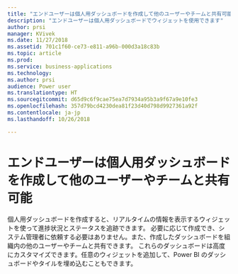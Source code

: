 ```yaml
---
title: "エンドユーザーは個人用ダッシュボードを作成して他のユーザーやチームと共有可能"
description: "エンドユーザーは個人用ダッシュボードでウィジェットを使用できます"
author: prsi
manager: KVivek
ms.date: 11/27/2018
ms.assetid: 701c1f60-ce73-e811-a96b-000d3a18c83b
ms.topic: article
ms.prod: 
ms.service: business-applications
ms.technology: 
ms.author: prsi
audience: Power user
ms.translationtype: HT
ms.sourcegitcommit: d65d9c6f9cae75ea7d7934a95b3a9f67a9e10fe3
ms.openlocfilehash: 357d79bcd4230dea81f23d40d798d9927361a92f
ms.contentlocale: ja-jp
ms.lasthandoff: 10/26/2018

---
```

# <a name="end-users-can-create-personal-dashboards-and-share-them-with-other-users-and-teams"></a>エンドユーザーは個人用ダッシュボードを作成して他のユーザーやチームと共有可能




個人用ダッシュボードを作成すると、リアルタイムの情報を表示するウィジェットを使って進捗状況とステータスを追跡できます。 必要に応じて作成でき、システム管理者に依頼する必要はありません。また、作成したダッシュボードを組織内の他のユーザーやチームと共有できます。 これらのダッシュボードは高度にカスタマイズできます。任意のウィジェットを追加して、Power BI のダッシュボードやタイルを埋め込むこともできます。


